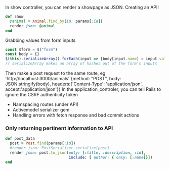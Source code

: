 In show controller, you can render a showpage as JSON. Creating an API!

```ruby
def show
  @animal = Animal.find_by(id: params[:id])
  render json: @animal
end
```

Grabbing values from form inputs
```javascript
const $form = $("form")
const body = {}
$(this).serializeArray().forEach(input => {body[input.name] = input.value})
// serializeArray makes an array of hashes out of the form's inputs
```
Then make a post request to the same route, eg 'http://localhost:3000/animals'
{method: "POST", body: JSON.stringify(body), headers:{'Content-Type': 'application/json', accept:'application/json'}}
In the application_controler, you can tell Rails to ignore the CSRF authenticity token

- Namspacing routes (under API)
- Activemodel serializer gem
- Handling errors with fetch response and bad commit actions


### Only returning pertinent information to API
```ruby
def post_data
  post = Post.find(params[:id])
  #render json: PostSerializer.serialize(post)
  render json: post.to_json(only: [:title, :description, :id],
                            include: [ author: { only: [:name]}])
end
```
